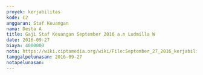 ```yaml
---
proyek: kerjabilitas
kode: C2
anggaran: Staf Keuangan
nama: Desta A
title: Gaji Staf Keuangan September 2016 a.n Ludmilla W
date: 2016-09-27
biaya: 4000000
nota: https://wiki.ciptamedia.org/wiki/File:September_27_2016_kerjabilitas_C2_gaji_staf_keuangan_ludmilla.jpg
tanggalpelunasan: 2016-09-27
notapelunasan:
---
```

